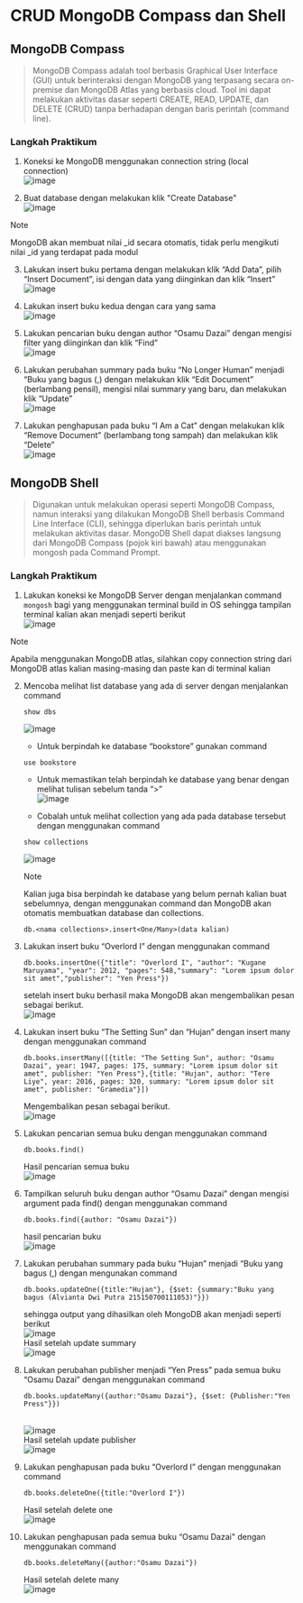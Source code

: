 # CRUD MongoDB Compass dan Shell
## MongoDB Compass
> MongoDB Compass adalah tool berbasis Graphical User Interface (GUI) untuk berinteraksi dengan MongoDB yang terpasang secara on-premise dan MongoDB Atlas yang berbasis cloud. Tool ini dapat melakukan aktivitas dasar seperti CREATE, READ, UPDATE, dan DELETE (CRUD) tanpa berhadapan dengan baris perintah (command line).
### Langkah Praktikum
1. Koneksi ke MongoDB menggunakan connection string (local connection)
<br> ![image](https://github.com/alviantaa/Praktikum/assets/112466435/7effca2f-8527-4a2f-bef5-4cf432432361)

2. Buat database dengan melakukan klik "Create Database"
<br> ![image](https://github.com/alviantaa/Praktikum/assets/112466435/57ae1605-ab42-4679-9d2d-9e2b17cad496)

> [!NOTE]
> MongoDB akan membuat nilai _id secara otomatis, tidak perlu mengikuti nilai _id yang terdapat pada modul

3. Lakukan insert buku pertama dengan melakukan klik “Add Data”, pilih “Insert Document”, isi dengan data yang diinginkan dan
   klik “Insert”
<br> ![image](https://github.com/alviantaa/Praktikum/assets/112466435/a41ccf52-5fee-4cc0-b53e-e451dc91edd1)

5. Lakukan insert buku kedua dengan cara yang sama
<br> ![image](https://github.com/alviantaa/Praktikum/assets/112466435/6979f5a3-ecc7-4af8-855c-f353950a0de1)

6. Lakukan pencarian buku dengan author “Osamu Dazai” dengan mengisi filter yang diinginkan dan klik “Find”
<br> ![image](https://github.com/alviantaa/Praktikum/assets/112466435/b4ac534b-fea1-4b29-8a95-604750b53ef6)

7. Lakukan perubahan summary pada buku “No Longer Human” menjadi “Buku yang bagus (<NAMA>,<NIM>) dengan melakukan klik “Edit Document” (berlambang pensil), mengisi nilai summary yang baru, dan melakukan klik “Update”
<br> ![image](https://github.com/alviantaa/Praktikum/assets/112466435/3f9f39af-37d6-42cb-8b2b-2a5991012f00)

8. Lakukan penghapusan pada buku “I Am a Cat” dengan melakukan klik “Remove Document” (berlambang tong sampah) dan melakukan klik “Delete”
<br> ![image](https://github.com/alviantaa/Praktikum/assets/112466435/da9d948c-05bd-4950-a4e0-2a1708e8efbb)

## MongoDB Shell
> Digunakan untuk melakukan operasi seperti MongoDB Compass, namun interaksi yang dilakukan MongoDB Shell berbasis Command Line Interface (CLI), sehingga diperlukan baris perintah untuk melakukan aktivitas dasar. MongoDB Shell dapat diakses langsung dari MongoDB Compass (pojok kiri bawah) atau menggunakan mongosh pada Command Prompt.
### Langkah Praktikum
1. Lakukan koneksi ke MongoDB Server dengan menjalankan command ```mongosh``` bagi yang menggunakan terminal build in OS sehingga tampilan terminal kalian akan menjadi seperti berikut
<br> ![image](https://github.com/alviantaa/Praktikum/assets/112466435/b4500c75-374a-40b8-bb19-3c2c100fd75a)

> [!NOTE]
> Apabila menggunakan MongoDB atlas, silahkan copy connection string dari MongoDB atlas kalian masing-masing dan paste kan di terminal kalian

2. Mencoba melihat list database yang ada di server dengan menjalankan command
   ```
   show dbs
   ```
   ![image](https://github.com/alviantaa/Praktikum/assets/112466435/4f9b8e02-7c9e-4643-bffc-44bd9f4bd86b)

   - Untuk berpindah ke database “bookstore” gunakan command
   ```
   use bookstore
   ```
   - Untuk memastikan telah berpindah ke database yang benar dengan melihat tulisan sebelum tanda “>”
   <br> ![image](https://github.com/alviantaa/Praktikum/assets/112466435/bd3c1240-7066-4bb7-875c-a207d170e152)

   - Cobalah untuk melihat collection yang ada pada database tersebut dengan menggunakan command
   ```
   show collections
   ```
   ![image](https://github.com/alviantaa/Praktikum/assets/112466435/f9a0dced-5230-4bf3-af98-d8c89c23f436)

   > [!NOTE]
   > Kalian juga bisa berpindah ke database yang belum pernah kalian buat sebelumnya, dengan menggunakan command dan MongoDB akan otomatis membuatkan database dan collections.
   ```
   db.<nama collections>.insert<One/Many>(data kalian)
   ```

3. Lakukan insert buku “Overlord I” dengan menggunakan command
   ```
   db.books.insertOne({"title": "Overlord I", "author": "Kugane Maruyama", "year": 2012, "pages": 548,"summary": "Lorem ipsum dolor sit amet","publisher": "Yen Press"})
   ```
   setelah insert buku berhasil maka MongoDB akan mengembalikan pesan sebagai berikut.
   <br> ![image](https://github.com/alviantaa/Praktikum/assets/112466435/11d4b40a-f391-4276-95a5-2fa059d7b9b4)

4. Lakukan insert buku “The Setting Sun” dan “Hujan” dengan insert many dengan menggunakan command
   ```
   db.books.insertMany([{title: "The Setting Sun", author: "Osamu Dazai", year: 1947, pages: 175, summary: "Lorem ipsum dolor sit amet", publisher: "Yen Press"},{title: "Hujan", author: "Tere Liye", year: 2016, pages: 320, summary: "Lorem ipsum dolor sit amet", publisher: "Gramedia"}])
   ```
   Mengembalikan pesan sebagai berikut.
   <br> ![image](https://github.com/alviantaa/Praktikum/assets/112466435/7416c8cb-9114-431b-a405-f09fa10174ba)

5. Lakukan pencarian semua buku dengan menggunakan command
   ```
   db.books.find()
   ```
   Hasil pencarian semua buku
   <br> ![image](https://github.com/alviantaa/Praktikum/assets/112466435/e9933857-201d-466c-b0d1-ef935359c977)

6. Tampilkan seluruh buku dengan author “Osamu Dazai” dengan mengisi argument pada find() dengan menggunakan command
   ```
   db.books.find({author: "Osamu Dazai"})
   ```
   hasil pencarian buku
   <br> ![image](https://github.com/alviantaa/Praktikum/assets/112466435/e76e37db-b797-44d6-a516-15578f515ebe)

7. Lakukan perubahan summary pada buku “Hujan” menjadi “Buku yang bagus (<NAMA>,<NIM>) dengan mengunakan command
   ```
   db.books.updateOne({title:"Hujan"}, {$set: {summary:"Buku yang bagus (Alvianta Dwi Putra 215150700111053)"}})
   ```
   sehingga output yang dihasilkan oleh MongoDB akan menjadi seperti berikut
   <br> ![image](https://github.com/alviantaa/Praktikum/assets/112466435/7733a510-d22a-4968-b9bb-13d5812214b6)
   <br> Hasil setelah update summary
   <br> ![image](https://github.com/alviantaa/Praktikum/assets/112466435/93f31565-4074-405c-a9d1-6d85a4efb903)

8. Lakukan perubahan publisher menjadi “Yen Press” pada semua buku “Osamu Dazai” dengan menggunakan command
   ```
   db.books.updateMany({author:"Osamu Dazai"}, {$set: {Publisher:"Yen Press"}})
   ```
   <br> ![image](https://github.com/alviantaa/Praktikum/assets/112466435/dbf28032-e6a7-41ed-89e6-53b42ad346bf)
   <br> Hasil setelah update publisher
   <br> ![image](https://github.com/alviantaa/Praktikum/assets/112466435/84a71b4d-338d-4fd1-87ad-9b75b247b8fd)

9. Lakukan penghapusan pada buku “Overlord I” dengan menggunakan command
   ```
   db.books.deleteOne({title:"Overlord I"})
   ```
   Hasil setelah delete one
   <br> ![image](https://github.com/alviantaa/Praktikum/assets/112466435/a83d126c-4bc2-4422-bfab-d8c9e4760748)

10. Lakukan penghapusan pada semua buku “Osamu Dazai" dengan menggunakan command
    ```
    db.books.deleteMany({author:"Osamu Dazai"})
    ```
    Hasil setelah delete many
    <br> ![image](https://github.com/alviantaa/Praktikum/assets/112466435/590c249a-54a9-417d-a6db-94daef187c27)
